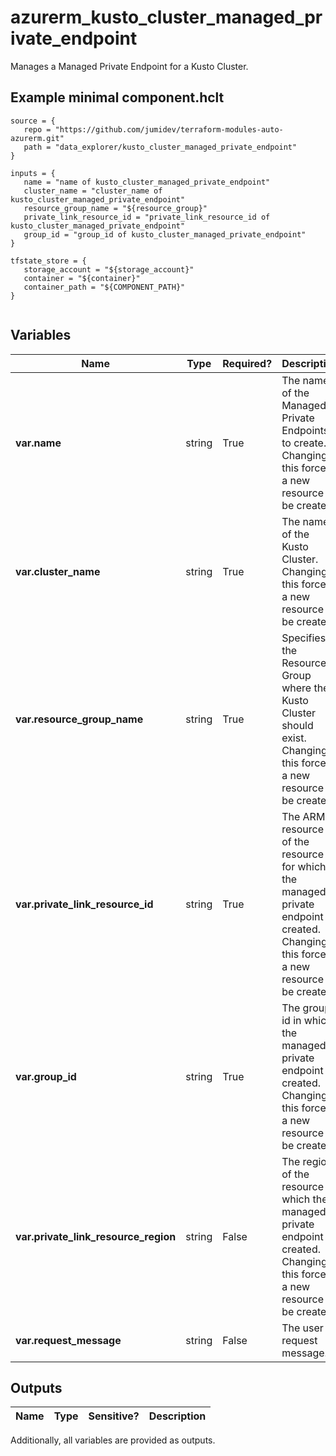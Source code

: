 # azurerm_kusto_cluster_managed_private_endpoint

Manages a Managed Private Endpoint for a Kusto Cluster.

## Example minimal component.hclt

```hcl
source = {
   repo = "https://github.com/jumidev/terraform-modules-auto-azurerm.git" 
   path = "data_explorer/kusto_cluster_managed_private_endpoint" 
}

inputs = {
   name = "name of kusto_cluster_managed_private_endpoint" 
   cluster_name = "cluster_name of kusto_cluster_managed_private_endpoint" 
   resource_group_name = "${resource_group}" 
   private_link_resource_id = "private_link_resource_id of kusto_cluster_managed_private_endpoint" 
   group_id = "group_id of kusto_cluster_managed_private_endpoint" 
}

tfstate_store = {
   storage_account = "${storage_account}" 
   container = "${container}" 
   container_path = "${COMPONENT_PATH}" 
}


```

## Variables

| Name | Type | Required? |  Description |
| ---- | ---- | --------- |  ----------- |
| **var.name** | string | True | The name of the Managed Private Endpoints to create. Changing this forces a new resource to be created. | 
| **var.cluster_name** | string | True | The name of the Kusto Cluster. Changing this forces a new resource to be created. | 
| **var.resource_group_name** | string | True | Specifies the Resource Group where the Kusto Cluster should exist. Changing this forces a new resource to be created. | 
| **var.private_link_resource_id** | string | True | The ARM resource ID of the resource for which the managed private endpoint is created. Changing this forces a new resource to be created. | 
| **var.group_id** | string | True | The group id in which the managed private endpoint is created. Changing this forces a new resource to be created. | 
| **var.private_link_resource_region** | string | False | The region of the resource to which the managed private endpoint is created. Changing this forces a new resource to be created. | 
| **var.request_message** | string | False | The user request message. | 



## Outputs

| Name | Type | Sensitive? | Description |
| ---- | ---- | --------- | --------- |

Additionally, all variables are provided as outputs.
